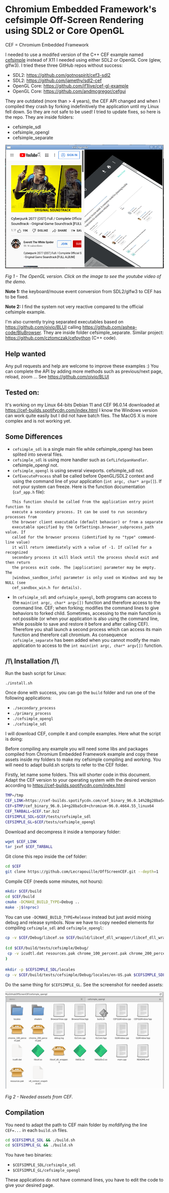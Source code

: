 # Chromium Embedded Framework's cefsimple Off-Screen Rendering using SDL2 or Core OpenGL

CEF = Chromium Embedded Framework

I needed to use a modifed version of the C++ CEF example named [cefsimple](https://bitbucket.org/chromiumembedded/cef/wiki/Tutorial) instead of X11 I needed using either SDL2 or OpenGL Core (glew, glfw3). I tried these three GitHub repos without success:
- SDL2: https://github.com/gotnospirit/cef3-sdl2
- SDL2: https://github.com/jamethy/sdl2-cef
- OpenGL Core: https://github.com/if1live/cef-gl-example
- OpenGL Core: https://github.com/andmcgregor/cefgui

They are outdated (more than > 4 years), the CEF API changed and when I compiled they crash by forking indefinitively the application until my Linux fell down. So they are not safe to be used! I tried to update fixes, so here is the repo. They are inside folders:
- cefsimple_sdl
- cefsimple_opengl
- cefsimple_separate

[![OpenGL version](doc/screenshot.png)](https://youtu.be/8xhxiDI4D5o)

*Fig 1 - The OpenGL version. Click on the image to see the youtube video of the demo.*

**Note 1:** the keyboard/mouse event conversion from SDL2/glfw3 to CEF has to be fixed.

**Note 2:** I find the system not very reactive compared to the official cefsimple example.

I'm also currently trying separated executables based on https://github.com/oivio/BLUI calling https://github.com/ashea-code/BluBrowser. They are inside folder cefsimple_separate. Similar project: https://github.com/cztomczak/cefpython (C++ code).

## Help wanted

Any pull requests and help are welcome to improve these examples :)
You can complete the API by adding more methods such as previous/next page, reload, zoom ... See https://github.com/oivio/BLUI

## Tested on:

It's working on my Linux 64-bits Debian 11 and CEF 96.0.14 downloaded at https://cef-builds.spotifycdn.com/index.html
I know the Windows version can work quite easily but I did not have batch files.
The MacOS X is more complex and is not working yet.

## Some Differences

- `cefsimple_sdl` is a single main file while cefsimple_opengl has been splited into several files.
- `cefsimple_sdl` is using more handler such as `CefLifeSpanHandler`. cefsimple_opengl not.
- `cefsimple_opengl` is using several viewports. cefsimple_sdl not.
- `CefExecuteProcess` shall be called before OpenGL/SDL2 context and using the command line
of your application (`int argc, char* argv[]`). If not your system can freeze. Here is the
function documentation (`caf_app.h` file):

```
   This function should be called from the application entry point function to
   execute a secondary process. It can be used to run secondary processes from
   the browser client executable (default behavior) or from a separate
   executable specified by the CefSettings.browser_subprocess_path value. If
   called for the browser process (identified by no "type" command-line value)
   it will return immediately with a value of -1. If called for a recognized
   secondary process it will block until the process should exit and then return
   the process exit code. The |application| parameter may be empty. The
   |windows_sandbox_info| parameter is only used on Windows and may be NULL (see
   cef_sandbox_win.h for details).
```
- In `cefsimple_sdl` and `cefsimple_opengl`, both programs can access to the `main(int argc, char* argv[])` function and therefore access to the command line. CEF; when forking; modifies the command lines to give behaviors to forked child. Sometimes, accessing to the main function is not possible (or when your application is also using the command line, while possible to save and restore it before and after calling CEF). Therefore you shall launch a second process which can access its main function and therefore call chromium. As consequence `cefsimple_separate` has been added when you cannot modify the main application to access to the `int main(int argc, char* argv[])` function.

## /!\ Installation /!\

Run the bash script for Linux:
```
./install.sh
```

Once done with success, you can go the `build` folder and run one of the following applications:
- `./secondary_process`
- `./primary_process`
- `./cefsimple_opengl`
- `./cefsimple_sdl`

I will download CEF, compile it and compile examples. Here what the script is doing:

Before compiling any example you will need some libs and packages compiled from Chromium Embedded Framework example and copy these assets inside my folders to make my cefsimple compiling and working. You will need to adapt build.sh scripts to refer to the CEF folder.

Firstly, let name some folders. This will shorter code in this document. Adapt the CEF version to your operating system with the desired version according to https://cef-builds.spotifycdn.com/index.html

```bash
TMP=/tmp
CEF_LINK=https://cef-builds.spotifycdn.com/cef_binary_96.0.14%2Bg28ba5c8%2Bchromium-96.0.4664.55_linux64.tar.bz2
CEF=$TMP/cef_binary_96.0.14+g28ba5c8+chromium-96.0.4664.55_linux64
CEF_TARBALL=$CEF.tar.bz2
CEFSIMPLE_SDL=$CEF/tests/cefsimple_sdl
CEFSIMPLE_GL=$CEF/tests/cefsimple_opengl
```

Download and decompress it inside a temporary folder:

```bash
wget $CEF_LINK
tar jxvf $CEF_TARBALL
```

Git clone this repo inside the cef folder:

```bash
cd $CEF
git clone https://github.com/Lecrapouille/OffScreenCEF.git --depth=1
```

Compile CEF (needs some minutes, not hours):

```bash
mkdir $CEF/build
cd $CEF/build
cmake -DCMAKE_BUILD_TYPE=Debug ..
make -j$(nproc)
```

You can use `-DCMAKE_BUILD_TYPE=Release` instead but just avoid mixing debug and release symbols. Now we have to copy needed elements for compiling `cefsimple_sdl` and `cefsimple_opengl`:

```bash
cp -v $CEF/Debug/libcef.so $CEF/build/libcef_dll_wrapper/libcef_dll_wrapper.a $CEFSIMPLE_SDL

(cd $CEF/build/tests/cefsimple/Debug/
 cp -v icudtl.dat resources.pak chrome_100_percent.pak chrome_200_percent.pak v8_context_snapshot.bin $CEFSIMPLE_SDL
)

mkdir -p $CEFSIMPLE_SDL/locales
cp -v $CEF/build/tests/cefsimple/Debug/locales/en-US.pak $CEFSIMPLE_SDL/locales
```

Do the same thing for `$CEFSIMPLE_GL`. See the screenshot for needed assets:

![Needed assets](doc/assets.png)

*Fig 2 - Needed assets from CEF.*

## Compilation

You need to adapt the path to CEF main folder by mofdifying the line `CEF=...` in each `build.sh` files.

```bash
cd $CEFSIMPLE_SDL && ./build.sh
cd $CEFSIMPLE_GL && ./build.sh
```

You have two binaries:
- `$CEFSIMPLE_SDL/cefsimple_sdl`
- `$CEFSIMPLE_GL/cefsimple_opengl`

These applications do not have command lines, you have to edit the code to give your desired page.
